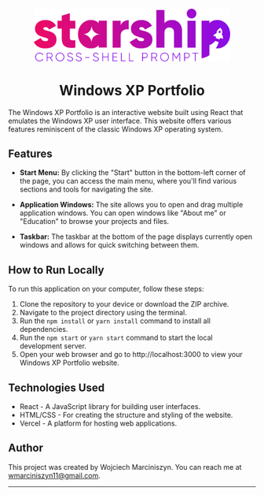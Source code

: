 <p align="center">
  <img
    width="400"
    src="https://raw.githubusercontent.com/starship/starship/master/media/logo.png"
    alt="Windows XP Portfolio"
  />
</p>

<p align="center">
  <!-- Add your badges here -->
</p>

<h1 align="center">Windows XP Portfolio</h1>

The Windows XP Portfolio is an interactive website built using React that emulates the Windows XP user interface. This website offers various features reminiscent of the classic Windows XP operating system.

## Features

- **Start Menu:** By clicking the "Start" button in the bottom-left corner of the page, you can access the main menu, where you'll find various sections and tools for navigating the site.

- **Application Windows:** The site allows you to open and drag multiple application windows. You can open windows like "About me" or "Education" to browse your projects and files.

- **Taskbar:** The taskbar at the bottom of the page displays currently open windows and allows for quick switching between them.

## How to Run Locally

To run this application on your computer, follow these steps:

1. Clone the repository to your device or download the ZIP archive.
2. Navigate to the project directory using the terminal.
3. Run the `npm install` or `yarn install` command to install all dependencies.
4. Run the `npm start` or `yarn start` command to start the local development server.
5. Open your web browser and go to http://localhost:3000 to view your Windows XP Portfolio website.

## Technologies Used

- React - A JavaScript library for building user interfaces.
- HTML/CSS - For creating the structure and styling of the website.
- Vercel - A platform for hosting web applications.

## Author

This project was created by Wojciech Marciniszyn. You can reach me at wmarciniszyn11@gmail.com.

---

<p align="center">
  <!-- Add your social/contact links here -->
</p>
